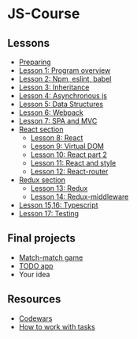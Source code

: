 # JS-Course

## Lessons

* [Preparing](./coursePreparing.md)
* [Lesson 1: Program overview](./lessons/overview)
* [Lesson 2: Npm, eslint, babel](./lessons/npm)
* [Lesson 3: Inheritance](./lessons/inheritance)
* [Lesson 4: Asynchronous js](./lessons/async)
* [Lesson 5: Data Structures](./lessons/ds)
* [Lesson 6: Webpack](./lessons/webpack)
* [Lesson 7: SPA and MVC](./lessons/spa_mvc)
* [React section](./lessons/react)
  * [Lesson 8: React](./lessons/react/part1)
  * [Lesson 9: Virtual DOM](./lessons/react/virtualDom)
  * [Lesson 10: React part 2](./lessons/react/part2)
  * [Lesson 11: React and style](./lessons/react/reactAndStyle)
  * [Lesson 12: React-router](./lessons/react/router)
  <!-- * [Lesson 13: React project structure](./lessons/react/projectStructure) -->
* [Redux section](./lessons/redux)
  * [Lesson 13: Redux](./lessons/redux/coreConcept)
  * [Lesson 14: Redux-middleware](./lessons/redux/reduxMiddleware)
* [Lesson 15,16: Typescript](./lessons/typescript)
* [Lesson 17: Testing](./lessons/testing)
<!--
* [Lesson 18: QUIZ](./lessons/quiz)
* [Lesson 19: Server](./lessons/server)

* [Lesson 13: Deeper in JS + React.context](./lessons/deeperInJS)
* [VACATION TODO](./vacation.md)
-->


## Final projects
* [Match-match game](./finalProjects/matchMatchGame)
* [TODO app](./finalProjects/todo)
* Your idea
<!-- * [Organization helper](https://github.com/lipskiy-aleh/organization-helper/tree/master/ui) -->


## Resources
* [Codewars](./codewars.md)
* [How to work with tasks](./prRules.md)
